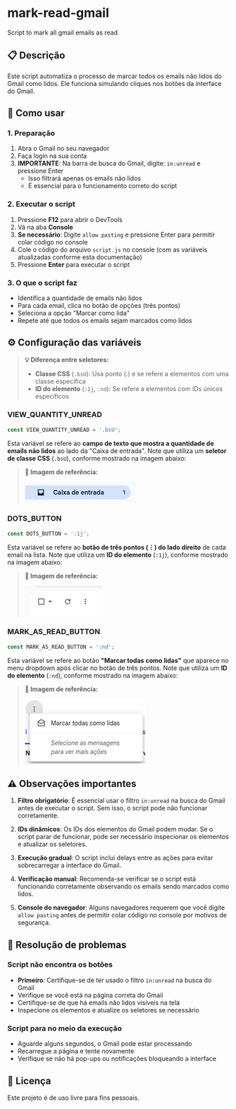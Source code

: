 # mark-read-gmail
Script to mark all gmail emails as read

## 📋 Descrição
Este script automatiza o processo de marcar todos os emails não lidos do Gmail como lidos. Ele funciona simulando cliques nos botões da interface do Gmail.

## 🚀 Como usar

### 1. Preparação
1. Abra o Gmail no seu navegador
2. Faça login na sua conta
3. **IMPORTANTE**: Na barra de busca do Gmail, digite: `in:unread` e pressione Enter
   - Isso filtrará apenas os emails não lidos
   - É essencial para o funcionamento correto do script

### 2. Executar o script
1. Pressione **F12** para abrir o DevTools
2. Vá na aba **Console**
3. **Se necessário**: Digite `allow pasting` e pressione Enter para permitir colar código no console
4. Cole o código do arquivo `script.js` no console (com as variáveis atualizadas conforme esta documentação)
5. Pressione **Enter** para executar o script

### 3. O que o script faz
- Identifica a quantidade de emails não lidos
- Para cada email, clica no botão de opções (três pontos)
- Seleciona a opção "Marcar como lida"
- Repete até que todos os emails sejam marcados como lidos

## ⚙️ Configuração das variáveis

> **💡 Diferença entre seletores:**
> - **Classe CSS** (`.bsU`): Usa ponto (.) e se refere a elementos com uma classe específica
> - **ID do elemento** (`:1j`, `:nd`): Se refere a elementos com IDs únicos específicos

### VIEW_QUANTITY_UNREAD
```javascript
const VIEW_QUANTITY_UNREAD = '.bsU';
```

Esta variável se refere ao **campo de texto que mostra a quantidade de emails não lidos** ao lado da "Caixa de entrada". Note que utiliza um **seletor de classe CSS** (`.bsU`), conforme mostrado na imagem abaixo:

> **📸 Imagem de referência:**
> 
> 
> ![Contador de emails não lidos](./assets/gmail-unread-counter.png)
> 

### DOTS_BUTTON
```javascript
const DOTS_BUTTON = ':1j';
```

Esta variável se refere ao **botão de três pontos (⋮) do lado direito** de cada email na lista. Note que utiliza um **ID do elemento** (`:1j`), conforme mostrado na imagem abaixo:

> **📸 Imagem de referência:**
> 
> 
> ![Botão de três pontos do Gmail](./assets/gmail-dots-button.png)
> 

### MARK_AS_READ_BUTTON
```javascript
const MARK_AS_READ_BUTTON = ':nd';
```

Esta variável se refere ao botão **"Marcar todas como lidas"** que aparece no menu dropdown após clicar no botão de três pontos. Note que utiliza um **ID do elemento** (`:nd`), conforme mostrado na imagem abaixo:

> **📸 Imagem de referência:**
> 
> 
> ![Menu Marcar como lidas](./assets/gmail-mark-as-read-menu.png)
> 

## ⚠️ Observações importantes

1. **Filtro obrigatório**: É essencial usar o filtro `in:unread` na busca do Gmail antes de executar o script. Sem isso, o script pode não funcionar corretamente.

2. **IDs dinâmicos**: Os IDs dos elementos do Gmail podem mudar. Se o script parar de funcionar, pode ser necessário inspecionar os elementos e atualizar os seletores.

3. **Execução gradual**: O script inclui delays entre as ações para evitar sobrecarregar a interface do Gmail.

4. **Verificação manual**: Recomenda-se verificar se o script está funcionando corretamente observando os emails sendo marcados como lidos.

5. **Console do navegador**: Alguns navegadores requerem que você digite `allow pasting` antes de permitir colar código no console por motivos de segurança.

## 🐛 Resolução de problemas

### Script não encontra os botões
- **Primeiro**: Certifique-se de ter usado o filtro `in:unread` na busca do Gmail
- Verifique se você está na página correta do Gmail
- Certifique-se de que há emails não lidos visíveis na tela
- Inspecione os elementos e atualize os seletores se necessário

### Script para no meio da execução
- Aguarde alguns segundos, o Gmail pode estar processando
- Recarregue a página e tente novamente
- Verifique se não há pop-ups ou notificações bloqueando a interface

## 📝 Licença
Este projeto é de uso livre para fins pessoais.
